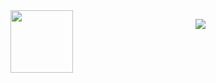 <!-- ![Anurag's GitHub stats](https://github-stats-pi-eosin.vercel.app/api?username=rohith033&show_icons=true&theme=radical) -->
<img align="left" width="100" height="100" src="https://github-stats-pi-eosin.vercel.app/api?username=rohith033&show_icons=true&theme=radical">
<p align="center">
  <a href="https://skillicons.dev">
    <img src="https://skillicons.dev/icons?i=cpp,python,pytorch,tensorflow,html,css,react,js,mysql,postgres" />
  </a>
</p>




